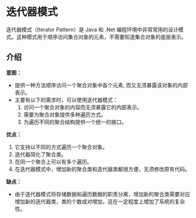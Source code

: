 # 迭代器模式

迭代器模式（Iterator Pattern）是 Java 和 .Net 编程环境中非常常用的设计模式。这种模式用于顺序访问集合对象的元素，不需要知道集合对象的底层表示。

## 介绍

**意图：**

- 提供一种方法顺序访问一个聚合对象中各个元素, 而又无须暴露该对象的内部表示。
- 主要有以下的需求时，可以使用迭代器模式：
  1. 访问一个聚合对象的内容而无须暴露它的内部表示。
  2. 需要为聚合对象提供多种遍历方式。
  3. 为遍历不同的聚合结构提供一个统一的接口。

**优点：** 

1. 它支持以不同的方式遍历一个聚合对象。
2. 迭代器简化了聚合类。
3. 在同一个聚合上可以有多个遍历。
4. 在迭代器模式中，增加新的聚合类和迭代器类都很方便，无须修改原有代码。

**缺点：**

- 由于迭代器模式将存储数据和遍历数据的职责分离，增加新的聚合类需要对应增加新的迭代器类，类的个数成对增加，这在一定程度上增加了系统的复杂性。


